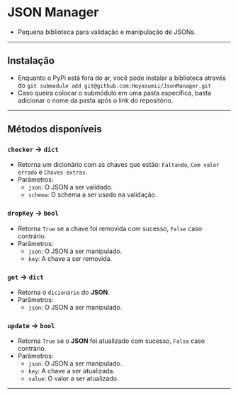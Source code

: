 # JSON Manager
- Pequena biblioteca para validação e manipulação de JSONs.
---
## Instalação
- Enquanto o PyPi está fora do ar, você pode instalar a biblioteca através do `git submodule add git@github.com:Hoyasumii/JsonManager.git`
- Caso queira colocar o submódulo em uma pasta específica, basta adicionar o nome da pasta após o link do repositório.
---
## Métodos disponíveis
### `checker` -> `dict`
- Retorna um dicionário com as chaves que estão: `Faltando`, `Com valor errado` e `Chaves extras`.
- Parâmetros:
    - `json`: O JSON a ser validado.
    - `schema`: O schema a ser usado na validação.
### `dropKey` -> `bool`
- Retorna `True` se a chave foi removida com sucesso, `False` caso contrário.
- Parâmetros:
    - `json`: O JSON a ser manipulado.
    - `key`: A chave a ser removida.
### `get` -> `dict`
- Retorna o `dicionário` do **JSON**.
- Parâmetros:
    - `json`: O JSON a ser manipulado.
### `update` -> `bool`
- Retorna `True` se o **JSON** foi atualizado com sucesso, `False` caso contrário.
- Parâmetros:
    - `json`: O JSON a ser manipulado.
    - `key`: A chave a ser atualizada.
    - `value`: O valor a ser atualizado.
---